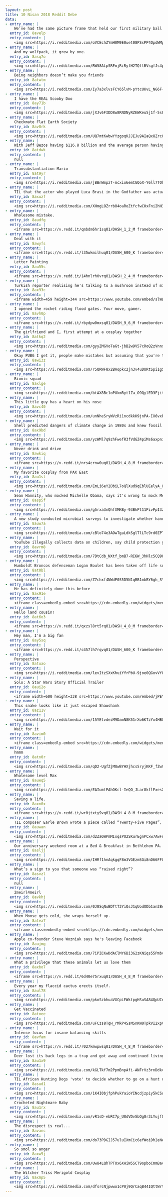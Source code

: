 ```yaml
---
layout: post
title: 10 Nisan 2018 Reddit Debe
data:
- entry_name: |
    We’ve had the same picture frame that held our first military ball (cir. 2001) picture and now it holds our last (Feb. 2018).
  entry_id: 8avelp
  entry_content: |
    <img src=https://i.redditmedia.com/oVCEchZYmH0M9E0uet08PSsPP4QpdWMpZ7qeqLtDunQ.jpg?s=f10dd066c9b28f261f0670c226b09044 frameborder=0>
- entry_name: |
    And my wolfpack, it grew by one.
  entry_id: 8asq7o
  entry_content: |
    <img src=https://i.redditmedia.com/RW58ALpSRFmjRiRyfH2TQflBVsgfJs4p_J_UkGXUYWo.jpg?s=90e5f309a30976d7477d1353aa14f914 frameborder=0>
- entry_name: |
    Being neighbors doesn’t make you friends
  entry_id: 8atwtm
  entry_content: |
    <img src=https://i.redditmedia.com/Iy7a3xlvsFCY65lvM-pYtcUKvL_NG6F-SK998yUFWfI.jpg?s=c20a9223dbf1f1c8bc0003979bed5035 frameborder=0>
- entry_name: |
    I have the REAL Scooby Doo
  entry_id: 8ay71b
  entry_content: |
    <img src=https://i.redditmedia.com/jXJv6FIDD8w8RNDNyRZEWKeu5j1f-5s8kNvZVD7g_x4.jpg?s=233c54ed8c99ca32b94df71a5e21e70f frameborder=0>
- entry_name: |
    Checkmate Flat Earth Society
  entry_id: 8av8rk
  entry_content: |
    <img src=https://i.redditmedia.com/UQ7mtKwbwYYzgoqKJJEJu9AIaQx8Zrc02Z8UJ86LtWA.jpg?s=97ac443654a3cf2b61b90d132f59a18c frameborder=0>
- entry_name: |
    With Jeff Bezos having $116.8 billion and the average person having 100 billion brain cells, Jeff Bezos literally has more money than sense.
  entry_id: 8atdwk
  entry_content: |
    null
- entry_name: |
    Transubstantiation Mario
  entry_id: 8at9yr
  entry_content: |
    <img src=https://i.redditmedia.com/jBBnWmpzT-mcxio6emCGQoX-Y6ll7TOhGc9QFBqszt4.jpg?s=1d5b2381e047c7789fe3414b25c4dff4 frameborder=0>
- entry_name: |
    TIL that the actor who played Luca Brasi in the Godfather was actually a member of the Colombo crime family sent to monitor the set. Coppola cast him, but due to his nerves, he kept making mistakes and repeating his lines to himself. This was then incorporated into the film as a character trait.
  entry_id: 8axuzf
  entry_content: |
    <img src=https://i.redditmedia.com/XHmgLOZrrbO4oaRoZtfcfwCHxFni2hH3onIlEapCmw4.jpg?s=c84a86daa6da878aa1159c608d4830d0 frameborder=0>
- entry_name: |
    Wholesome mistake.
  entry_id: 8audfg
  entry_content: |
    <iframe src=https://v.redd.it/qmbdm6hr1sq01/DASH_1_2_M frameborder=0></iframe>
- entry_name: |
    Deal with it
  entry_id: 8awyfs
  entry_content: |
    <iframe src=https://v.redd.it/l35wkmilhuq01/DASH_600_K frameborder=0></iframe>
- entry_name: |
    Letter Painting
  entry_id: 8au55s
  entry_content: |
    <iframe src=https://v.redd.it/14hnlrh0vrq01/DASH_2_4_M frameborder=0></iframe>
- entry_name: |
    Turkish reporter realising he's talking to a mushroom instead of microphone is the best thing I've watched this week
  entry_id: 8ax93c
  entry_content: |
    <iframe width=459 height=344 src=https://www.youtube.com/embed/slWLa82XdBs?feature=oembed&enablejsapi=1&enablejsapi=1&enablejsapi=1 frameborder=0 allow=autoplay; encrypted-media allowfullscreen></iframe>
- entry_name: |
    I opened the rocket riding flood gates. Your move, gamer.
  entry_id: 8avh0p
  entry_content: |
    <iframe src=https://v.redd.it/rbydpw0mxsq01/DASH_9_6_M frameborder=0></iframe>
- entry_name: |
    The girlfriend and I, first attempt at a cosplay together
  entry_id: 8atkq2
  entry_content: |
    <img src=https://i.redditmedia.com/gyyZMGVoTaGt-jbB2w9V57cRoQ2zVnnx0LVlwhStASM.jpg?s=6bebaaf081045c90c04e0026d4668129 frameborder=0>
- entry_name: |
    Okay PUBG I get it, people make mistakes but assuming that you're the first shooter game to conceive the use of a frying pan as a melee combat weapon is outright wrong and stupid.
  entry_id: 8awi3z
  entry_content: |
    <img src=https://i.redditmedia.com/r5QRWF8x2BAopkc2jn3v4uDURtSpi1gSwVrYuld2594.png?s=4318299ad4a54c4911a83172f5e73c0e frameborder=0>
- entry_name: |
    Bionic squad
  entry_id: 8axlge
  entry_content: |
    <img src=https://i.redditmedia.com/btAX8Bc1oPUkmRyt1Za_O9QylED3FjitAsCtDcUF6KU.jpg?s=0b36af60722506142392671d9cfc56a3 frameborder=0>
- entry_name: |
    This little guy has a heart on his nose
  entry_id: 8avc40
  entry_content: |
    <img src=https://i.redditmedia.com/unNheSryWVzRi1ncdkkH9jnPA-IX6vxP3xOvDK3QXeo.jpg?s=b5a83542e28efc9123f9e580bc3e02c1 frameborder=0>
- entry_name: |
    Shell predicted dangers of climate change in 1980s and knew fossil fuel industry was responsible: Authors of confidential documents envisage changes to sea level and weather ‘larger than any that have occurred over the past 12,000 years’.
  entry_id: 8ax9bd
  entry_content: |
    <img src=https://i.redditmedia.com/yzWMl7q9zhFwefR3fVdGZ4piMs6axpnibDpUwdqO2GE.jpg?s=3e3b07986ca13afb759ac5389ce29b42 frameborder=0>
- entry_name: |
    Never drink and drive
  entry_id: 8awkiq
  entry_content: |
    <iframe src=https://v.redd.it/nrs4crnw0uq01/DASH_4_8_M frameborder=0></iframe>
- entry_name: |
    My favorite cosplay from PAX East
  entry_id: 8au1st
  entry_content: |
    <img src=https://i.redditmedia.com/EmLi6eY2DbiL7oQlXud9qEblUEelyA_UTXxfX_jJos8.jpg?s=f59e1b2aabb9632fd56ec6a3ae826f31 frameborder=0>
- entry_name: |
    Sean Hannity, who mocked Michelle Obama, says it's wrong to mock Melania Trump
  entry_id: 8asp5f
  entry_content: |
    <img src=https://i.redditmedia.com/g5rxa3nQhfXMKBy-93BkPt11PivPpI3zPji_jWSeZLo.jpg?s=fd1b7a37e14550deac216ba31368fa48 frameborder=0>
- entry_name: |
    A new study conducted microbial surveys to investigate whether hand-dryers were sucking in potentially infectious microbes and then spraying them all over everything, as had been observed in earlier studies. They were.
  entry_id: 8auw7a
  entry_content: |
    <img src=https://i.redditmedia.com/cBlo74e3AOwTgaLdkSglTlLTc9rd0ZPTRtcMt1xQnHk.jpg?s=79caced8d8c0fe96918d8b516ec9c983 frameborder=0>
- entry_name: |
    YouTube illegally collects data on children, say child protection groups
  entry_id: 8avrm8
  entry_content: |
    <img src=https://i.redditmedia.com/7DtCdb_NXtf_bmB7-RI6W_3hHlc5CQ90q4-byaWtShU.jpg?s=a08ff4eaa68f5d98bb2033ec7bc05daa frameborder=0>
- entry_name: |
    Humboldt Broncos defenceman Logan Boulet has been taken off life support. His organs will be donated and he will help save the lives of six others. R.I.P. Logan
  entry_id: 8at0bl
  entry_content: |
    <img src=https://i.redditmedia.com/Z7chxf4NWdP0S5D5N1qBB1mbBY6gh_SYXigFmMqkJFA.jpg?s=dd3b86c2683ae3d141a14f5372bdea71 frameborder=0>
- entry_name: |
    He has definitely done this before
  entry_id: 8ax91e
  entry_content: |
    <iframe class=embedly-embed src=https://cdn.embedly.com/widgets/media.html?src=https%3A%2F%2Fgfycat.com%2Fifr%2FDimpledDecisiveAmphiuma&url=https%3A%2F%2Fgfycat.com%2FDimpledDecisiveAmphiuma&image=https%3A%2F%2Fthumbs.gfycat.com%2FDimpledDecisiveAmphiuma-size_restricted.gif&key=522baf40bd3911e08d854040d3dc5c07&type=text%2Fhtml&schema=gfycat width=400 height=220 scrolling=no frameborder=0 allowfullscreen></iframe>
- entry_name: |
    Hello land cousin!
  entry_id: 8at6o3
  entry_content: |
    <iframe src=https://v.redd.it/qxzsl8rt5rq01/DASH_4_8_M frameborder=0></iframe>
- entry_name: |
    Hey man, I'm a big fan
  entry_id: 8ay5sq
  entry_content: |
    <iframe src=https://v.redd.it/c457lh7rqvq01/DASH_600_K frameborder=0></iframe>
- entry_name: |
    Perspective
  entry_id: 8atuao
  entry_content: |
    <img src=https://i.redditmedia.com/levItzSXxKhuiYfrPbU-9joe0QGovVY8Y26643d9wiY.jpg?s=06f20faf34329007c3b29e6b8bc61d99 frameborder=0>
- entry_name: |
    Solo: A Star Wars Story Official Trailer
  entry_id: 8aui2o
  entry_content: |
    <iframe width=600 height=338 src=https://www.youtube.com/embed/jPEYpryMp2s?feature=oembed&enablejsapi=1&enablejsapi=1&enablejsapi=1 frameborder=0 allow=autoplay; encrypted-media allowfullscreen></iframe>
- entry_name: |
    This snake looks like it just escaped Shawshank
  entry_id: 8az11v
  entry_content: |
    <img src=https://i.redditmedia.com/15YEtvdezM9DamN8K51rXo6KTzYx4HBGqSVpCkpNnYA.jpg?s=b3da6a73109456e5bc1e38fc3b8f19de frameborder=0>
- entry_name: |
    Wait for it
  entry_id: 8avim0
  entry_content: |
    <iframe class=embedly-embed src=https://cdn.embedly.com/widgets/media.html?src=https%3A%2F%2Fgfycat.com%2Fifr%2FCandidPointedApisdorsatalaboriosa&url=https%3A%2F%2Fgfycat.com%2FCandidPointedApisdorsatalaboriosa&image=https%3A%2F%2Fthumbs.gfycat.com%2FCandidPointedApisdorsatalaboriosa-size_restricted.gif&key=522baf40bd3911e08d854040d3dc5c07&type=text%2Fhtml&schema=gfycat width=288 height=360 scrolling=no frameborder=0 allowfullscreen></iframe>
- entry_name: |
    hmmm
  entry_id: 8atn0r
  entry_content: |
    <img src=https://i.redditmedia.com/qD2-UgfZjM8wBYHXjhcsSryjKKF_fZw9IUvQoMidv3w.jpg?s=66f2d986ab64066581862299e9dba2e5 frameborder=0>
- entry_name: |
    Wholesome level Max
  entry_id: 8aueq5
  entry_content: |
    <img src=https://i.redditmedia.com/EAIumtPAhOKcl-IeQO_JLar8kflFxesXhjUIUG84ho0.jpg?s=07d0bcbb36b7dc57de214381a110ff7e frameborder=0>
- entry_name: |
    Saving a life.
  entry_id: 8axn0x
  entry_content: |
    <iframe src=https://v.redd.it/wr0jtxty9vq01/DASH_4_8_M frameborder=0></iframe>
- entry_name: |
    TIL composer Earle Brown wrote a piece called “Twenty-Five Pages”, which consists of 25 un-numbered pages that can be played in any order, either side up, and each line read as treble or bass clef. It can be played by any number of pianos up to 25.
  entry_id: 8auwan
  entry_content: |
    <img src=https://i.redditmedia.com/d2ZaGWPmMIxqsPO2SKurEgnPCxw7AwFn4iWZ4UlUrXY.jpg?s=6fe47da7cb4947bdd5edfd8e3d0230da frameborder=0>
- entry_name: |
    Our anniversary weekend room at a Bed & Breakfast in Bethlehem PA.
  entry_id: 8asljj
  entry_content: |
    <img src=https://i.redditmedia.com/IHRf1hnAqkgqF8m3VGEzmSGi8nD66FFUUgqWcgf9s5Y.jpg?s=eb903deae054d2ad34cdba808c093e02 frameborder=0>
- entry_name: |
    What’s a sign to you that someone was “raised right”?
  entry_id: 8asvzl
  entry_content: |
    null
- entry_name: |
    2meirl4meirl
  entry_id: 8avkhj
  entry_content: |
    <img src=https://i.redditmedia.com/0J8SqNuBDTtT3YiQsJ1qUodODb1an2BckB0_zES8dmQ.jpg?s=58fa057ad42e167c7b77bca354810c82 frameborder=0>
- entry_name: |
    When Moose gets cold, she wraps herself up.
  entry_id: 8atea7
  entry_content: |
    <iframe class=embedly-embed src=https://cdn.embedly.com/widgets/media.html?src=https%3A%2F%2Fgfycat.com%2Fifr%2FSizzlingCooperativeBlacklab&url=https%3A%2F%2Fgfycat.com%2FSizzlingCooperativeBlacklab&image=https%3A%2F%2Fthumbs.gfycat.com%2FSizzlingCooperativeBlacklab-size_restricted.gif&key=2aa3c4d5f3de4f5b9120b660ad850dc9&type=text%2Fhtml&schema=gfycat width=600 height=1067 scrolling=no frameborder=0 allowfullscreen></iframe>
- entry_name: |
    Apple co-founder Steve Wozniak says he's leaving Facebook
  entry_id: 8aujmg
  entry_content: |
    <img src=https://i.redditmedia.com/7iPZCKwDdAClMY6Bi3G2zKNiqs55PmbviBn9XUppR9o.jpg?s=2354739d1830b2157fb446763f6d85e1 frameborder=0>
- entry_name: |
    What a privilege that these animals let us love them
  entry_id: 8axbo7
  entry_content: |
    <iframe src=https://v.redd.it/6d40e75rxuq01/DASH_4_8_M frameborder=0></iframe>
- entry_name: |
    Every year my flaccid cactus erects itself.
  entry_id: 8aul78
  entry_content: |
    <img src=https://i.redditmedia.com/pkoSzbhuaVGCpLFWktpgHSuSA84QpUCet_XXgYIsB6M.jpg?s=c64a8777df0cf3f4674b262272571b07 frameborder=0>
- entry_name: |
    Get Vaccinated
  entry_id: 8atoee
  entry_content: |
    <img src=https://i.redditmedia.com/uFCzs8TqH_rMkP4SsMSnKW0TpkVI2xpVaOv9hgRhj-k.jpg?s=47b827f7c3b824fd62716144f33c6017 frameborder=0>
- entry_name: |
    Intense focus for insane balancing skills
  entry_id: 8avfam
  entry_content: |
    <iframe src=https://v.redd.it/r027kmwpwsq01/DASH_4_8_M frameborder=0></iframe>
- entry_name: |
    Deer lost its back legs in a trap and got away and continued living with just bone nubs...beast
  entry_id: 8au1x9
  entry_content: |
    <img src=https://i.redditmedia.com/kGLTkf7m2PpmBnpAfi-ANFrVz3rnDdkv1AVVgu17MS8.jpg?s=8f9fd631a530c4516734bb4a2acd6aa3 frameborder=0>
- entry_name: |
    TIL African Hunting Dogs 'vote' to decide whether to go on a hunt or not. The most important animals in the pack need only garner around 3 votes; the lesser dogs need about 10
  entry_id: 8asud1
  entry_content: |
    <img src=https://i.redditmedia.com/1K4I0bjfphPukYaioYINcdjzpiy5kCSun3Hs2YIyTb4.jpg?s=efca3556cf7cf8db1fc13589bc5ccc99 frameborder=0>
- entry_name: |
    Crocheted Nightmare Baby
  entry_id: 8au1rx
  entry_content: |
    <img src=https://i.redditmedia.com/vR1sD-ebRC7p_U8dVDvSbQg8r3LYujfQdbGvYWR6VrE.jpg?s=f7722490d6e4a01223a4987c3d8037fb frameborder=0>
- entry_name: |
    The disrespect is real...
  entry_id: 8avanc
  entry_content: |
    <img src=https://i.redditmedia.com/do73PDGIJ57uluIXmCic6efWoiDh2eNeEjujOcYJofw.jpg?s=aa0c560b97b6b0ee0299307d4ce4a7df frameborder=0>
- entry_name: |
    So smol so anger
  entry_id: 8axw5j
  entry_content: |
    <img src=https://i.redditmedia.com/Uw84LQhTPTOx6XHiW5SCT9opboCmmBavGG1EfAifao4.jpg?s=2cafe0a8932170c748f6e786b0ea5e50 frameborder=0>
- entry_name: |
    The Witcher Triss Merigold Cosplay
  entry_id: 8axmp5
  entry_content: |
    <img src=https://i.redditmedia.com/dfsrcNjpwwo1cP0j9QrCaqB44IQttWrtK9TdoByH2ks.jpg?s=e78514e258abb9b83bf95eeef8e9b165 frameborder=0>
---
```

